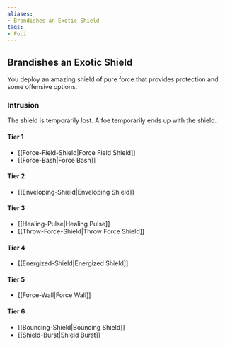 ```yaml
---
aliases:
- Brandishes an Exotic Shield
tags:
- Foci
---
```


  
## Brandishes an Exotic Shield  
You deploy an amazing shield of pure force that provides protection and some offensive options.  
 ### Intrusion  
The shield is temporarily lost. A foe temporarily ends up with the shield.   
#### Tier 1    
* [[Force-Field-Shield|Force Field Shield]]  
* [[Force-Bash|Force Bash]]  
#### Tier 2    
* [[Enveloping-Shield|Enveloping Shield]]  
#### Tier 3    
  - [[Healing-Pulse|Healing Pulse]]  
  - [[Throw-Force-Shield|Throw Force Shield]]  
#### Tier 4    
* [[Energized-Shield|Energized Shield]]  
#### Tier 5    
* [[Force-Wall|Force Wall]]  
#### Tier 6    
  - [[Bouncing-Shield|Bouncing Shield]]  
  - [[Shield-Burst|Shield Burst]]